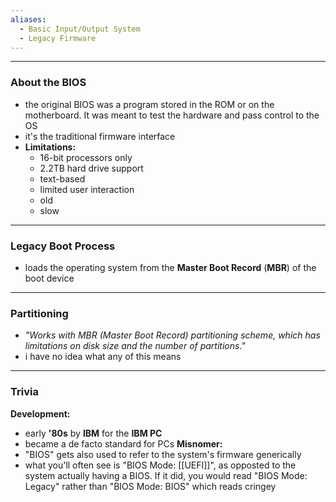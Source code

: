 ```yaml
---
aliases:
  - Basic Input/Output System
  - Legacy Firmware
---
```

---

### About the BIOS

- the original BIOS was a program stored in the ROM or on the motherboard. It was meant to test the hardware and pass control to the OS
- it's the traditional firmware interface
- **Limitations:**
	- 16-bit processors only
	- 2.2TB hard drive support
	- text-based
	- limited user interaction
	- old
	- slow

---

### Legacy Boot Process

- loads the operating system from the **Master Boot Record** (**MBR**) of the boot device

---

### Partitioning

- _"Works with MBR (Master Boot Record) partitioning scheme, which has limitations on disk size and the number of partitions."_
- i have no idea what any of this means

---

### Trivia

**Development:**
- early **'80s** by **IBM** for the **IBM PC**
- became a de facto standard for PCs
**Misnomer:**
- "BIOS" gets also used to refer to the system's firmware generically
- what you'll often see is "BIOS Mode: [[UEFI]]", as opposted to the system actually having a BIOS. If it did, you would read "BIOS Mode: Legacy" rather than "BIOS Mode: BIOS" which reads cringey